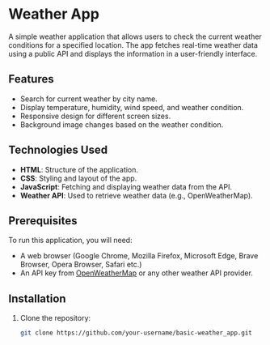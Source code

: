 # Weather App

A simple weather application that allows users to check the current weather conditions for a specified location. The app fetches real-time weather data using a public API and displays the information in a user-friendly interface.

## Features

- Search for current weather by city name.
- Display temperature, humidity, wind speed, and weather condition.
- Responsive design for different screen sizes.
- Background image changes based on the weather condition.

## Technologies Used

- **HTML**: Structure of the application.
- **CSS**: Styling and layout of the app.
- **JavaScript**: Fetching and displaying weather data from the API.
- **Weather API**: Used to retrieve weather data (e.g., OpenWeatherMap).

## Prerequisites

To run this application, you will need:

- A web browser (Google Chrome, Mozilla Firefox, Microsoft Edge, Brave Browser, Opera Browser, Safari etc.)
- An API key from [OpenWeatherMap](https://openweathermap.org/api) or any other weather API provider.

## Installation

1. Clone the repository:

   ```bash
   git clone https://github.com/your-username/basic-weather_app.git
   ```
